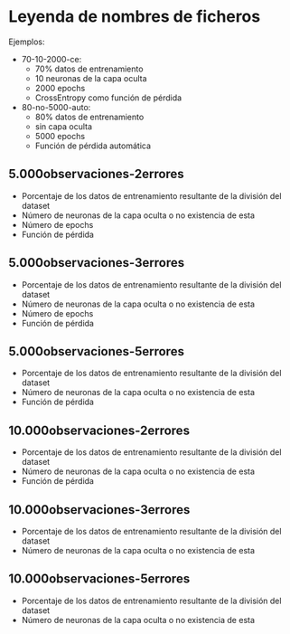 # Leyenda de nombres de ficheros
Ejemplos: 
- 70-10-2000-ce:
    - 70% datos de entrenamiento
    - 10 neuronas de la capa oculta
    - 2000 epochs
    - CrossEntropy como función de pérdida
- 80-no-5000-auto:
    - 80% datos de entrenamiento
    - sin capa oculta
    - 5000 epochs
    - Función de pérdida automática

## 5.000observaciones-2errores
- Porcentaje de los datos de entrenamiento resultante de la división del dataset
- Número de neuronas de la capa oculta o no existencia de esta
- Número de epochs
- Función de pérdida


## 5.000observaciones-3errores
- Porcentaje de los datos de entrenamiento resultante de la división del dataset
- Número de neuronas de la capa oculta o no existencia de esta
- Número de epochs
- Función de pérdida

## 5.000observaciones-5errores
- Porcentaje de los datos de entrenamiento resultante de la división del dataset
- Número de neuronas de la capa oculta o no existencia de esta
- Función de pérdida

## 10.000observaciones-2errores
- Porcentaje de los datos de entrenamiento resultante de la división del dataset
- Número de neuronas de la capa oculta o no existencia de esta
- Función de pérdida

## 10.000observaciones-3errores
- Porcentaje de los datos de entrenamiento resultante de la división del dataset
- Número de neuronas de la capa oculta o no existencia de esta

## 10.000observaciones-5errores
- Porcentaje de los datos de entrenamiento resultante de la división del dataset
- Número de neuronas de la capa oculta o no existencia de esta
